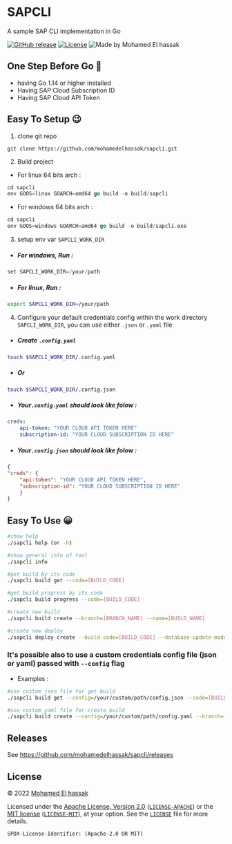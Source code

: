 # SAPCLI
A sample SAP CLI implementation in Go

[![GitHub release](https://img.shields.io/github/release/moul/banner.svg)](https://github.com/mohamedelhassak/sapcli/releases)
[![License](https://img.shields.io/badge/license-Apache--2.0%20%2F%20MIT-%2397ca00.svg)](https://github.com/mohamedelhassak/sapcli/blob/main/LICENSE)
![Made by Mohamed El hassak](https://img.shields.io/badge/made%20by-Mohamed%20El%20hassak-blue.svg?style=flat)

## One Step Before Go 🙂 <a name="requis"></a>
* having Go 1.14 or higher installed
* Having SAP Cloud Subscription ID
* Having SAP Cloud API Token
  

## Easy To Setup 😉 <a name="setup"></a>
1.  clone git repo 

```shell
git clone https://github.com/mohamedelhassak/sapcli.git
```
2.  Build project

- For linux 64 bits arch :
```go
cd sapcli
env GOOS=linux GOARCH=amd64 go build -o build/sapcli
```
- For windows 64 bits arch :
```go
cd sapcli
env GOOS=windows GOARCH=amd64 go build -o build/sapcli.exe
```
3. setup env var ``SAPCLI_WORK_DIR``
* ##### For windows, Run :
```powershell
set SAPCLI_WORK_DIR=/your/path
```
* ##### For linux, Run :
```bash
export SAPCLI_WORK_DIR=/your/path
```
4. Configure your default credentials config within the work directory ``SAPCLI_WORK_DIR``, you can use either `.json` or `.yaml` file
* ##### Create `.config.yaml`
 ```bash
touch $SAPCLI_WORK_DIR/.config.yaml
```
* ##### Or
 ```bash
touch $SAPCLI_WORK_DIR/.config.json
```

* ##### Your`.config.yaml` should look like folow :
```yaml
creds:
	api-token: "YOUR CLOUD API TOKEN HERE"
	subscription-id: "YOUR CLOUD SUBSCRIPTION ID HERE"
```
* ##### Your`.config.json` should look like folow :
```json
{
"creds": {
	"api-token": "YOUR CLOUD API TOKEN HERE",
	"subscription-id": "YOUR CLOUD SUBSCRIPTION ID HERE"
	}
}
```
  
## Easy To Use 😀 <a name="usage"></a>



```bash
#show help
./sapcli help (or -h)

#show general info of tool
./sapcli info

#get build by its code
./sapcli build get --code=[BUILD_CODE]

#get build progress by its code
./sapcli build progress --code=[BUILD_CODE]

#create new build
./sapcli build create --branch=[BRANCH_NAME] --name=[BUILD_NAME]

#create new deploy
./sapcli deploy create --build-code=[BUILD_CODE] --database-update-mode=[DB_UPDAT_MODE] --strategy=[STRATEGY] --env=[ENV]
```

### It's possible also to use a custom credentials config file (json or yaml) passed with `--config` flag


- Examples :
```bash
#use custom json file for get build
./sapcli build get --config=/your/custom/path/config.json --code=[BUILD_CODE] 

#use custom yaml file for create build
./sapcli build create --config=/your/custom/path/config.yaml --branch=[BRANCH_NAME] --name=[BUILD_NAME]
```

## Releases

See https://github.com/mohamedelhassak/sapcli/releases

## License

© 2022 [Mohamed El hassak]()

Licensed under the [Apache License, Version 2.0](https://www.apache.org/licenses/LICENSE-2.0) ([`LICENSE-APACHE`](LICENSE-APACHE)) or the [MIT license](https://opensource.org/licenses/MIT) ([`LICENSE-MIT`](LICENSE-MIT)), at your option. See the [`LICENSE`](LICENSE) file for more details.

`SPDX-License-Identifier: (Apache-2.0 OR MIT)`
